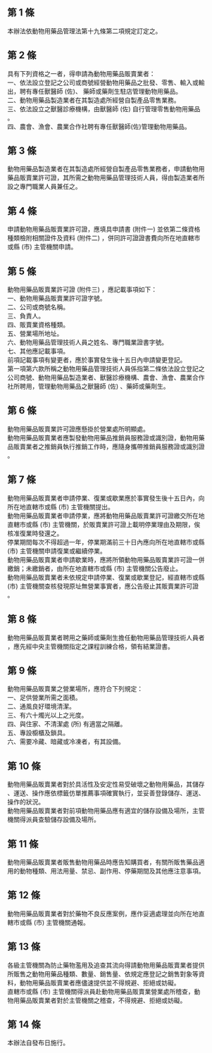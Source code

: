 第 1 條
-------
本辦法依動物用藥品管理法第十九條第二項規定訂定之。

第 2 條
-------
具有下列資格之一者，得申請為動物用藥品販賣業者：  
一、依法設立登記之公司或商號經營動物用藥品之批發、零售、輸入或輸  
    出，聘有專任獸醫師 (佐)、 藥師或藥劑生駐店管理動物用藥品。  
二、動物用藥品製造業者在其製造處所經營自製產品零售業務。  
三、依法設立之獸醫診療機構，由獸醫師 (佐) 自行管理零售動物用藥品  
    。  
四、農會、漁會、農業合作社聘有專任獸醫師(佐)管理動物用藥品。

第 3 條
-------
動物用藥品製造業者在其製造處所經營自製產品零售業務者，申請動物用  
藥品販賣業許可證，其所需之動物用藥品管理技術人員，得由製造業者所  
設之專門職業人員兼任之。

第 4 條
-------
申請動物用藥品販賣業許可證，應填具申請書 (附件一) 並依第二條資格  
種類檢附相關證件及資料 (附件二) ，併同許可證證書費向所在地直轄市  
或縣 (市) 主管機關申請。

第 5 條
-------
動物用藥品販賣業許可證 (附件三) ，應記載事項如下：  
一、動物用藥品販賣業許可證字號。  
二、公司或商號名稱。  
三、負責人。  
四、販賣業資格種類。  
五、營業場所地址。  
六、動物用藥品管理技術人員之姓名、專門職業證書字號。  
七、其他應記載事項。  
前項記載事項有變更者，應於事實發生後十五日內申請變更登記。  
第一項第六款所稱之動物用藥品管理技術人員係指第二條依法設立登記之  
公司商號、動物用藥品製造業者、獸醫診療機構、農會、漁會、農業合作  
社所聘用，管理動物用藥品之獸醫師 (佐) 、藥師或藥劑生。

第 6 條
-------
動物用藥品販賣業許可證應懸掛於營業處所明顯處。  
動物用藥品販賣業者應製發動物用藥品推銷員服務證或識別證，動物用藥  
品販賣業者之推銷員執行推銷工作時，應隨身攜帶推銷員服務證或識別證  
。

第 7 條
-------
動物用藥品販賣業者申請停業、復業或歇業應於事實發生後十五日內，向  
所在地直轄市或縣 (市) 主管機關提出。  
動物用藥品販賣業者申請停業，應將動物用藥品販賣業許可證繳交所在地  
直轄市或縣 (市) 主管機關，於販賣業許可證上載明停業理由及期限，俟  
核准復業時發還之。  
停業期間每次不得超過一年，停業期滿前三十日內應向所在地直轄市或縣  
 (市) 主管機關申請復業或繼續停業。  
動物用藥品販賣業者申請歇業時，應將所領動物用藥品販賣業許可證一併  
繳銷；未繳銷者，由所在地直轄市或縣 (市) 主管機關公告廢止。  
動物用藥品販賣業者未依規定申請停業、復業或歇業登記，經直轄市或縣  
 (市) 主管機關查核發現原址無營業事實者，應公告廢止其販賣業許可證  
。

第 8 條
-------
動物用藥品販賣業者聘用之藥師或藥劑生擔任動物用藥品管理技術人員者  
，應先經中央主管機關指定之課程訓練合格，領有結業證書。

第 9 條
-------
動物用藥品販賣業之營業場所，應符合下列規定：  
一、足供營業所需之面積。  
二、通風良好環境清潔。  
三、有六十燭光以上之光度。  
四、與住家、不清潔處 (所) 有適當之隔離。  
五、專設櫥櫃及鎖具。  
六、需要冷藏、暗藏或冷凍者，有其設備。

第 10 條
--------
動物用藥品販賣業者對於具活性及安定性易受破壞之動物用藥品，其儲存  
、運送、操作應依標籤仿單推薦事項確實執行，並妥善登錄儲存、運送、  
操作的狀況。  
動物用藥品販賣業者對前項動物用藥品應有適宜的儲存設備及場所，主管  
機關得派員查驗儲存設備及場所。

第 11 條
--------
動物用藥品販賣業者販售動物用藥品時應告知購買者，有關所販售藥品適  
用的動物種類、用法用量、禁忌、副作用、停藥期間及其他應注意事項。

第 12 條
--------
動物用藥品販賣業者對於藥物不良反應案例，應作妥適處理並向所在地直  
轄市或縣 (市) 主管機關通報。

第 13 條
--------
各級主管機關為防止藥物濫用及追查其流向得請動物用藥品販賣業者提供  
所販售之動物用藥品種類、數量、銷售量、依規定應登記之銷售對象等資  
料，動物用藥品販賣業者應儘速提供並不得規避、拒絕或妨礙。  
直轄市或縣 (市) 主管機關得派員赴動物用藥品販賣業營業處所稽查，動  
物用藥品販賣業者對於主管機關之稽查，不得規避、拒絕或妨礙。

第 14 條
--------
本辦法自發布日施行。

